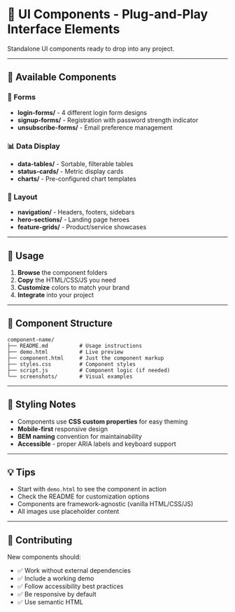 # 🧩 UI Components - Plug-and-Play Interface Elements

Standalone UI components ready to drop into any project.

---

## 📁 Available Components

### 🔐 Forms
- **login-forms/** - 4 different login form designs
- **signup-forms/** - Registration with password strength indicator
- **unsubscribe-forms/** - Email preference management

### 📊 Data Display
- **data-tables/** - Sortable, filterable tables
- **status-cards/** - Metric display cards
- **charts/** - Pre-configured chart templates

### 🎨 Layout
- **navigation/** - Headers, footers, sidebars
- **hero-sections/** - Landing page heroes
- **feature-grids/** - Product/service showcases

---

## 🚦 Usage

1. **Browse** the component folders
2. **Copy** the HTML/CSS/JS you need
3. **Customize** colors to match your brand
4. **Integrate** into your project

---

## 📝 Component Structure

```
component-name/
├── README.md          # Usage instructions
├── demo.html          # Live preview
├── component.html     # Just the component markup
├── styles.css         # Component styles
├── script.js          # Component logic (if needed)
└── screenshots/       # Visual examples
```

---

## 🎨 Styling Notes

- Components use **CSS custom properties** for easy theming
- **Mobile-first** responsive design
- **BEM naming** convention for maintainability
- **Accessible** - proper ARIA labels and keyboard support

---

## 💡 Tips

- Start with `demo.html` to see the component in action
- Check the README for customization options
- Components are framework-agnostic (vanilla HTML/CSS/JS)
- All images use placeholder content

---

## 🤝 Contributing

New components should:
- ✅ Work without external dependencies
- ✅ Include a working demo
- ✅ Follow accessibility best practices
- ✅ Be responsive by default
- ✅ Use semantic HTML